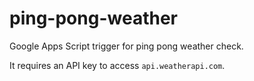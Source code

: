 # ping-pong-weather
Google Apps Script trigger for ping pong weather check.

It requires an API key to access `api.weatherapi.com`.
